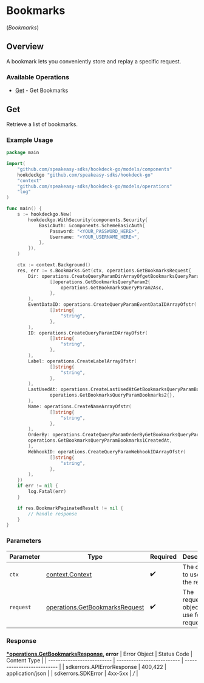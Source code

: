 # Bookmarks
(*Bookmarks*)

## Overview

A bookmark lets you conveniently store and replay a specific request.

### Available Operations

* [Get](#get) - Get Bookmarks

## Get

Retrieve a list of bookmarks.

### Example Usage

```go
package main

import(
	"github.com/speakeasy-sdks/hookdeck-go/models/components"
	hookdeckgo "github.com/speakeasy-sdks/hookdeck-go"
	"context"
	"github.com/speakeasy-sdks/hookdeck-go/models/operations"
	"log"
)

func main() {
    s := hookdeckgo.New(
        hookdeckgo.WithSecurity(components.Security{
            BasicAuth: &components.SchemeBasicAuth{
                Password: "<YOUR_PASSWORD_HERE>",
                Username: "<YOUR_USERNAME_HERE>",
            },
        }),
    )

    ctx := context.Background()
    res, err := s.Bookmarks.Get(ctx, operations.GetBookmarksRequest{
        Dir: operations.CreateQueryParamDirArrayOfgetBookmarksQueryParam2(
                []operations.GetBookmarksQueryParam2{
                    operations.GetBookmarksQueryParam2Asc,
                },
        ),
        EventDataID: operations.CreateQueryParamEventDataIDArrayOfstr(
                []string{
                    "string",
                },
        ),
        ID: operations.CreateQueryParamIDArrayOfstr(
                []string{
                    "string",
                },
        ),
        Label: operations.CreateLabelArrayOfstr(
                []string{
                    "string",
                },
        ),
        LastUsedAt: operations.CreateLastUsedAtGetBookmarksQueryParamBookmarks2(
                operations.GetBookmarksQueryParamBookmarks2{},
        ),
        Name: operations.CreateNameArrayOfstr(
                []string{
                    "string",
                },
        ),
        OrderBy: operations.CreateQueryParamOrderByGetBookmarksQueryParamBookmarks1(
        operations.GetBookmarksQueryParamBookmarks1CreatedAt,
        ),
        WebhookID: operations.CreateQueryParamWebhookIDArrayOfstr(
                []string{
                    "string",
                },
        ),
    })
    if err != nil {
        log.Fatal(err)
    }

    if res.BookmarkPaginatedResult != nil {
        // handle response
    }
}
```

### Parameters

| Parameter                                                                        | Type                                                                             | Required                                                                         | Description                                                                      |
| -------------------------------------------------------------------------------- | -------------------------------------------------------------------------------- | -------------------------------------------------------------------------------- | -------------------------------------------------------------------------------- |
| `ctx`                                                                            | [context.Context](https://pkg.go.dev/context#Context)                            | :heavy_check_mark:                                                               | The context to use for the request.                                              |
| `request`                                                                        | [operations.GetBookmarksRequest](../../models/operations/getbookmarksrequest.md) | :heavy_check_mark:                                                               | The request object to use for the request.                                       |


### Response

**[*operations.GetBookmarksResponse](../../models/operations/getbookmarksresponse.md), error**
| Error Object               | Status Code                | Content Type               |
| -------------------------- | -------------------------- | -------------------------- |
| sdkerrors.APIErrorResponse | 400,422                    | application/json           |
| sdkerrors.SDKError         | 4xx-5xx                    | */*                        |
